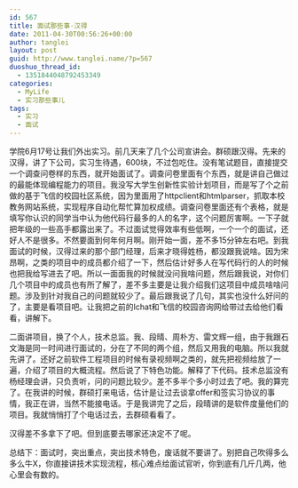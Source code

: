```yaml
---
id: 567
title: 面试那些事-汉得
date: 2011-04-30T00:56:26+00:00
author: tanglei
layout: post
guid: http://www.tanglei.name/?p=567
duoshuo_thread_id:
  - 1351844048792453349
categories:
  - MyLife
  - 实习那些事儿
tags:
  - 实习
  - 面试
---
```

学院6月17号让我们外出实习。前几天来了几个公司宣讲会。群硕跟汉得。先来的汉得，讲了下公司，实习生待遇，600块，不过包吃住。没有笔试题目，直接提交一个调查问卷样的东西，就开始面试了。调查问卷里面有个东西，就是讲自己做过的最能体现编程能力的项目。我没写大学生创新性实验计划项目，而是写了个之前做的基于飞信的校园社区系统，因为里面用了httpclient和htmlparser，抓取本校教务网站系统，实现程序自动化帮忙算加权成绩。调查问卷里面还有个表格，就是填写你认识的同学当中认为他代码行最多的人的名字，这个问题厉害啊。一下子就把年级的一些高手都露出来了。不过面试觉得效率有些低啊，一个一个的面试，还好人不是很多。不然要面到何年何月啊。刚开始一面，差不多15分钟左右吧。到我面试的时候，汉得过来的那个部门经理，后来才晓得姓杨，都没跟我说啥。因为宋昂啊，之类的项目中的成员都介绍了一下，然后估计好多人在写代码行的人的时候也把我给写进去了吧。所以一面面我的时候就没问我啥问题，然后跟我说，对你们几个项目中的成员也有所了解了，差不多主要是让我介绍我们这项目中成员啥啥问题。涉及到针对我自己的问题就较少了。最后跟我说了几句，其实也没什么好问的了，主要是看项目吧。让我把之前的Ichat和飞信的校园咨询网给带过去给他们看看，讲解下。

二面讲项目，换了个人，技术总监。我、段晴、周朴方、雷文辉一组，由于我跟石文海是同一时间进行面试的，分在了不同的两个组，然后又用我的电脑。所以我就先讲了。还好之前软件工程项目的时候有录视频啊之类的，就先把视频给放了一遍，介绍了项目的大概流程。然后说了下特色功能。解释了下代码。技术总监没有杨经理会讲，只负责听，问的问题比较少。差不多半个多小时过去了吧。我的算完了。在我讲的时候，群硕打来电话，估计是让过去谈拿offer和签实习协议的事情，我正在讲，当然不能接电话。于是我讲完了之后，段晴讲的是软件度量他们的项目。我就悄悄打了个电话过去，去群硕看看了。

汉得差不多拿下了吧。但到底要去哪家还决定不了呢。

总结下：面试时，突出重点，突出技术特色，废话就不要讲了。别把自己吹得多么多么牛X，你直接讲技术实现流程，核心难点给面试官听，你到底有几斤几两，他心里会有数的。
